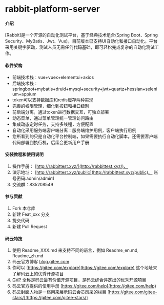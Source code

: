# rabbit-platform-server

#### 介绍
[Rabbit]是一个开源的自动化测试平台，基于经典技术组合(Spring Boot、Spring Security、MyBatis、Jwt、Vue)，目前版本已支持UI自动化和接口自动化。平台采用关键字驱动，测试人员无需任何代码基础，即可轻松完成复杂的自动化测试工作。

#### 软件架构

* 前端技术栈：vue+vuex+elementui+axios
* 后端技术栈：springboot+mybatis+druid+mysql+security+jwt+quartz+hessian+selenium+appium
* token可以支持数据库和redis缓存两种实现
* 完善的权限管理，细化到按钮和接口级别
* 前后端分离，通过token进行数据交互，可独立部署
* 动态菜单，通过菜单管理统一管理访问路由
* 集成动态定时任务，支持多线程，方便配置
* 自动化采用服务端客户端分离：服务端维护用例，客户端执行用例
* 您所看到的只是自动化平台控制端，如果需要执行自动化脚本，还需要客户端代码部署到执行机，后续会更新用户手册


#### 安装教程和使用说明

1. 操作手册：
[http://rabbittest.xyz/](http://rabbittest.xyz/)、
2. 演示地址：
[http://rabbittest.xyz/public](http://rabbittest.xyz/public)、
账号密码:admin/admin1
3. 交流群：835208549

#### 参与贡献

1. Fork 本仓库
2. 新建 Feat_xxx 分支
3. 提交代码
4. 新建 Pull Request


#### 码云特技

1. 使用 Readme\_XXX.md 来支持不同的语言，例如 Readme\_en.md, Readme\_zh.md
2. 码云官方博客 [blog.gitee.com](https://blog.gitee.com)
3. 你可以 [https://gitee.com/explore](https://gitee.com/explore) 这个地址来了解码云上的优秀开源项目
4. [GVP](https://gitee.com/gvp) 全称是码云最有价值开源项目，是码云综合评定出的优秀开源项目
5. 码云官方提供的使用手册 [https://gitee.com/help](https://gitee.com/help)
6. 码云封面人物是一档用来展示码云会员风采的栏目 [https://gitee.com/gitee-stars/](https://gitee.com/gitee-stars/)